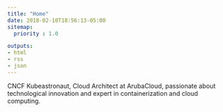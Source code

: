 ```yaml
---
title: "Home"
date: 2018-02-10T18:56:13-05:00
sitemap:
  priority : 1.0

outputs:
- html
- rss
- json
---
```

CNCF Kubeastronaut, Cloud Architect at ArubaCloud, passionate about technological innovation and expert in containerization and cloud computing.

